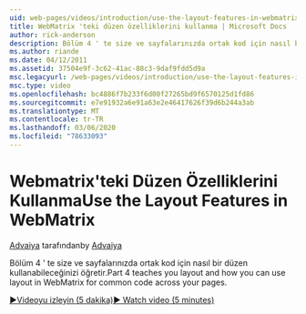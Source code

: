 ```yaml
---
uid: web-pages/videos/introduction/use-the-layout-features-in-webmatrix
title: WebMatrix 'teki düzen özelliklerini kullanma | Microsoft Docs
author: rick-anderson
description: Bölüm 4 ' te size ve sayfalarınızda ortak kod için nasıl bir düzen kullanabileceğinizi öğretir.
ms.author: riande
ms.date: 04/12/2011
ms.assetid: 37504e9f-3c62-41ac-88c3-9daf9fdd5d9a
msc.legacyurl: /web-pages/videos/introduction/use-the-layout-features-in-webmatrix
msc.type: video
ms.openlocfilehash: bc4886f7b233f6d00f27265bd9f6570125d1fd86
ms.sourcegitcommit: e7e91932a6e91a63e2e46417626f39d6b244a3ab
ms.translationtype: MT
ms.contentlocale: tr-TR
ms.lasthandoff: 03/06/2020
ms.locfileid: "78633093"
---
```

# <a name="use-the-layout-features-in-webmatrix"></a><span data-ttu-id="944e5-103">Webmatrix'teki Düzen Özelliklerini Kullanma</span><span class="sxs-lookup"><span data-stu-id="944e5-103">Use the Layout Features in WebMatrix</span></span>

<span data-ttu-id="944e5-104">[Advaiya](https://twitter.com/Advaiyasolns) tarafından</span><span class="sxs-lookup"><span data-stu-id="944e5-104">by [Advaiya](https://twitter.com/Advaiyasolns)</span></span>

<span data-ttu-id="944e5-105">Bölüm 4 ' te size ve sayfalarınızda ortak kod için nasıl bir düzen kullanabileceğinizi öğretir.</span><span class="sxs-lookup"><span data-stu-id="944e5-105">Part 4 teaches you layout and how you can use layout in WebMatrix for common code across your pages.</span></span>

[<span data-ttu-id="944e5-106">&#9654;Videoyu izleyin (5 dakika)</span><span class="sxs-lookup"><span data-stu-id="944e5-106">&#9654; Watch video (5 minutes)</span></span>](https://channel9.msdn.com/Blogs/ASP-NET-Site-Videos/use-the-layout-features-in-webmatrix)

